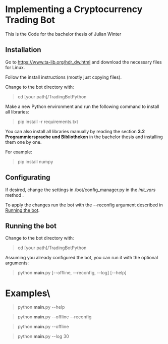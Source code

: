 # Implementing a Cryptocurrency Trading Bot

This is the Code for the bachelor thesis of Julian Winter

## Installation

Go to https://www.ta-lib.org/hdr_dw.html and download the necessary files for Linux.

Follow the install instructions (mostly just copying files).

Change to the bot directory with:

>cd [your path]/TradingBotPython

Make a new Python environment and run the following command to install all libraries:

> pip install -r requirements.txt

You can also install all libraries manually by reading the section **3.2 Programmiersprache und Bibliotheken** in the bachelor thesis and installing them one by one.

For example:

>pip install numpy

## Configurating

If desired, change the settings in /bot/config_manager.py in the *init_vars* method .

To apply the changes run the bot with the --reconfig argument described in [Running the bot](#running-the-bot).


## Running the bot

Change to the bot directory with:

>cd [your path]/TradingBotPython

Assuming you already configured the bot, you can run it with the optional arguments:

>python __main__.py [--offline, --reconfig, --log] [--help]

# Examples\

>python __main__.py --help

>python __main__.py --offline --reconfig

>python __main__.py --offline

>python __main__.py --log 30





